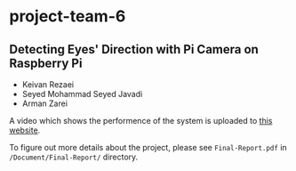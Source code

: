 # project-team-6

## Detecting Eyes' Direction with Pi Camera on Raspberry Pi

- Keivan Rezaei
- Seyed Mohammad Seyed Javadi
- Arman Zarei

A video which shows the performence of the system is uploaded to [this website](https://aparat.com/v/C7T0g).

To figure out more details about the project, please see `Final-Report.pdf` in `/Document/Final-Report/` directory.
